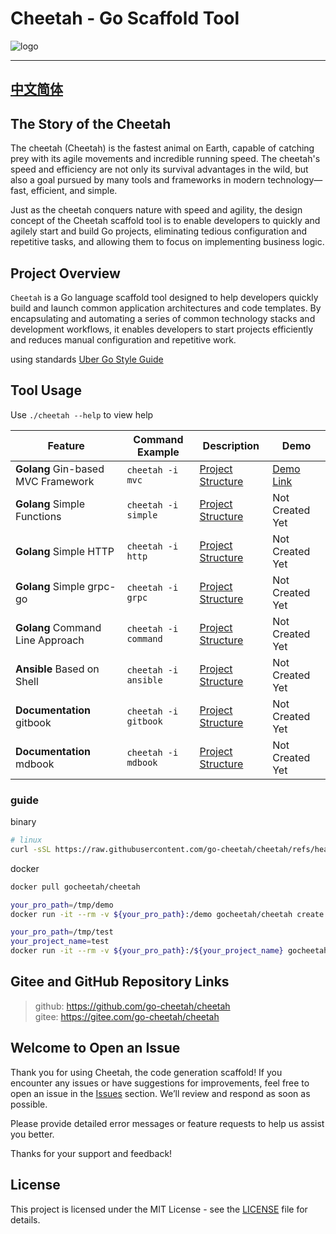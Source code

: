 # Cheetah - Go Scaffold Tool

![logo](logo/logo.png)

---
[中文简体](README.md)
---

## The Story of the Cheetah

The cheetah (Cheetah) is the fastest animal on Earth, capable of catching prey with its agile movements and incredible running speed. The cheetah's speed and efficiency are not only its survival advantages in the wild, but also a goal pursued by many tools and frameworks in modern technology—fast, efficient, and simple.

Just as the cheetah conquers nature with speed and agility, the design concept of the Cheetah scaffold tool is to enable developers to quickly and agilely start and build Go projects, eliminating tedious configuration and repetitive tasks, and allowing them to focus on implementing business logic.

## Project Overview

`Cheetah` is a Go language scaffold tool designed to help developers quickly build and launch common application architectures and code templates. By encapsulating and automating a series of common technology stacks and development workflows, it enables developers to start projects efficiently and reduces manual configuration and repetitive work.

using standards [Uber Go Style Guide](https://github.com/uber-go/guide/blob/master/style.md)

## Tool Usage

Use `./cheetah --help` to view help

| Feature | Command Example | Description | Demo |
| --- | --- | --- | --- |
| **Golang** Gin-based MVC Framework | `cheetah -i mvc` | [Project Structure](./docs/mvc.md) | [Demo Link](https://github.com/go-cheetah/mvc-demo) |
| **Golang** Simple Functions | `cheetah -i simple` | [Project Structure](./docs/simple.md) | Not Created Yet |
| **Golang** Simple HTTP | `cheetah -i http` | [Project Structure](./docs/http.md) | Not Created Yet |
| **Golang** Simple grpc-go | `cheetah -i grpc` | [Project Structure](./docs/grpc.md) | Not Created Yet |
| **Golang** Command Line Approach | `cheetah -i command` | [Project Structure](./docs/command.md) | Not Created Yet |
| **Ansible** Based on Shell | `cheetah -i ansible` | [Project Structure](./docs/ansible.md) | Not Created Yet |
| **Documentation** gitbook | `cheetah -i gitbook` | [Project Structure](./docs/gitbook.md) | Not Created Yet |
| **Documentation** mdbook | `cheetah -i mdbook` | [Project Structure](./docs/mdbook.md) | Not Created Yet |

### guide

binary

```bash
# linux
curl -sSL https://raw.githubusercontent.com/go-cheetah/cheetah/refs/heads/main/install.sh | bash
```

docker

```bash
docker pull gocheetah/cheetah

your_pro_path=/tmp/demo
docker run -it --rm -v ${your_pro_path}:/demo gocheetah/cheetah create mvc 

your_pro_path=/tmp/test
your_project_name=test
docker run -it --rm -v ${your_pro_path}:/${your_project_name} gocheetah/cheetah create mvc  -n $your_project_name
```

## Gitee and GitHub Repository Links

> github: https://github.com/go-cheetah/cheetah  
> gitee: https://gitee.com/go-cheetah/cheetah

## Welcome to Open an Issue

Thank you for using Cheetah, the code generation scaffold! If you encounter any issues or have suggestions for improvements, feel free to open an issue in the [Issues](https://github.com/go-cheetah/cheetah/issues) section. We’ll review and respond as soon as possible.

Please provide detailed error messages or feature requests to help us assist you better.

Thanks for your support and feedback!

## License

This project is licensed under the MIT License - see the [LICENSE](LICENSE) file for details.
